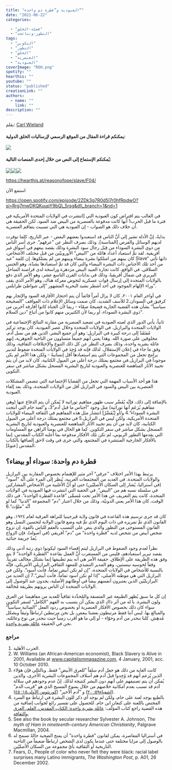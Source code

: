 ```yaml
---
title: "العبودية و”قطرة دم واحدة“"
date: "2021-06-22"
categories: 

  - "قضيّة-الخلق"
  - "التطور-ونتائجه"
tags: 
  - "التكوين"
  - "التطور"
  - "الخلق"
  - "العنصرية"
  - "العبودية"
coverImage: "ROH.png"
spotify: ""
hearthis: ""
youtube: ""
status: "published"
creationLink: ""
authors:
  - name: ""
    link: ""
description: ""
---
```


بقلم: [Carl Wieland](https://creation.com/dr-carl-wieland-cv)

#### يمكنكم قراءة المقال من الموقع الرسمي لإرساليات الخلق الدولية:  
  
[![](images/cmi.png)](https://creation.com/slavery-one-drop-ar)

#### يُمكنكم الإستماع إلى النص من خلال إحدى المنصات التالية:  
  
[![](images/spotify.png)](https://open.spotify.com/episode/2ZDk3g7R0d5l7r0hfRpdwO?si=Rrg7mwDKQKuupY9bQ_5rsg&dl_branch=1&nd=1)[![](images/anchor-2.png)](https://anchor.fm/reason-of-hope4/episodes/ep-evter0/a-a5df4mc)[![](images/hearthis.at_.png)](https://hearthis.at/reasonofope/slave/)

https://hearthis.at/reasonofope/slave/F04/

استمع الآن

https://open.spotify.com/episode/2ZDk3g7R0d5l7r0hfRpdwO?si=Rrg7mwDKQKuupY9bQ\_5rsg&dl\_branch=1&nd=1

في الغالب يتم افتراض كون العبودية التي \[انتشرت في الولايات المتحدة الأمريكية في فترة ما قبل الحرب1 أنها كانت مدفوعة بالعنصرية من البيض ضد السود. لكن الحقيقة هي أن خلاف ذلك هو الصواب - إن العبودية هي التي تسببت بتفاقم العنصرية.

بدايةً، إنَّ الأدلة تشير إلى أنَّ الناس قد استعبدوا بعضهم البعض - عبر التاريخ، كلما توفرت لديهم الوسائل والفرص \[المناسبة\]، وذلك بصرف النظر عن ”عرقهم“. جرى أسر الناس من ذوي البشرة السوداء من قِبَل رجال سود البشرة وذلك بقصد بيعهم في أسواق غير أفريقية. لقد تمَّ استعباد أعداد هائلة من ”البيض“ الأوروبيّين من قبل مختلف الأشخاص، كان بينهم من امتلكوا بشرة بيضاء وبينهم من لم يمتلكوها. إن كلمة ”عبد Slave“ ذاتها تأتي من أحد تلك الأجناس ذات البشرة البيضاء والتي كان قد تمَّ استعبادها بشدّة، وهو الجنس السلاڤي. في الواقع، كانت تجارة العبيد البيض مزدهرة وراسخة لدى قراصنة الساحل البربري في شمال أفريقيا، وذلك في بدايات القرن التاسع عشر، وهو الأمر الذي دفع بالولايات المتحدة إلى إرسال قوات عسكرية لتخوض معركة هناك، وهو الأمر الذي يقف وراء الإلهام الموجود في أحد أشطر نشيد البحرية المشهور ”إلى شواطئ طرابلس“.

في أواخر العام ٢٠٠١، كان لا يزال أمراً قائماً أن يتم احتجاز الأفارقة السود والإتجار بهم كرقيق في السودان.2 للأسف الشديد، كان صمت وسائل الإعلام ذات المواقف ”الصحيحة سياسياً“ بشأن هذه القضية الجارية فضيحةً صمّاء - ربما لأن الجناة كانوا أفارقة آخرين من ذوي البشرة السوداء، أو ربما لأن الكثيرين منهم كانوا من أتباع ”دين السلام“.

ثانياً، يأتي الدور الذي لعبته العبودية في تصعيد العنصرية من مقارنة النتائج الإجتماعية في الولايات المتحدة والبرازيل. في الولايات المتحدة وخلال عصر العبودية، كان يوجد تركيز مُفتَقَدٌ إلى درجة كبيرة في البرازيل: وهو أن جميع البشر، الذين هم من نسل آدم، مخلوقين على صورة الله. وهذا يعني أنهم جميعاً متساوون من الناحية الجوهرية، إنهم عائلة بشرية واحدة، وذلك بصرف النظر عن كل ذلك التنوع والإختلافات الثقافية، وذلك وفق ما جاء في إعلان الإستقلال. لذلك فإنه قد وُجِدَ في الولايات المتحدة ضغوط لتدبير برامج تجعل من المجموعات التي يتم استعبادها أقل إنسانيةً - ولكن هذا الأمر لم يكن موجوداً في البرازيل.في مجتمع يمتلك درجة أعلى من الميول الكتابية، كان لابد من أن يتم تحييد الآثار المناهضة للعنصرية والعبودية لتاريخ البشرية المسجل بشكل مباشر في سفر التكوين.

هذا هو أحد الأسباب المهمة التي تجعل من القضايا الإجتماعية التي تتضمن المشكلات العنصرية بين البيض والسود في البرازيل أقل من الولايات المتحدة، وذلك بعد إلغاء العبودية.

بالإضافة إلى ذلك، فإنَّه يُفَسِّر سبب ظهور مفاهيم توراتية لا يُمكن أن يتم الدفاع عنها (وهي مفاهيم يُزعَم أنها توراتية) مثل وجود ”أجناس ما قبل آدم“3، و”لعنة حام التي أنتجت البشرة السوداء“.4 و/أو \[يُفَسِّرُ\] انتشار مثل هذه المفاهيم في الثقافة البيضاء للولايات المتحدة الأمريكية، ولكن ليس في البرازيل.5 في مجتمع يمتلك درجة أعلى من الميول الكتابية، كان لابد من أن يتم تحييد الآثار المناهضة للعنصرية والعبودية لتاريخ البشرية المسجل بشكل مباشر في سفر التكوين. كما هو الحال في يومنا الراهن مع المساومات التي يقدمها التطور الربوبي، لم تكن تلك الأفكار مدفوعة بما أعلنه الكتاب المقدس، إنما بالأفكار الخارجية المنتشرة في المجتمع، والتي جرى في وقت لاحق إلصاقها بالكتاب المقدس \[عنوةً\].

## قطرة دم واحدة: سوداء أو بيضاء؟

يرتبط بهذا الأمر اختلاف ”عرقي“ آخر مثير للإهتمام بخصوص المقارنة بين البرازيل والولايات المتحدة. في العديد من المجتمعات الغربية، يُنظر إلى المرء على أنَّه ”أسود“ (في أستراليا، يُشار إلى السكان الأصليّين) حتى لو أنَّ الأغلبية من الأشخاص المشاركين في سلسلة نسبه هم من ”البيض“. في الحقبة التي انتشرت فيها العبودية في الولايات المتحدة، كانت يتم التعريف عن هذا الأمر تحت مُسمَّى ”قاعدة القطرة الواحدة“. في ذلك الوقت، كان هذا الأمر يعني الدونيّة، وذلك من خلال اعتبار ”دم“ المجموعة ”الدنيا“ كما لو أنَّه ”ملوَّث“.6

كان قد جرى ترسيم هذه القاعدة في قانون ولاية ڤيرجينيا للنزاهة العرقية لعام ١٩٢٤، وهو القانون الذي تمَّ تمريره في ذات اليوم الذي تمَّ فيه وضع قانون الولاية لتحسين النسل وهو القانون المستوحى من التطور والذي ينص على التسبب بالعقم للناس بالقوة. إن تزوج شخص أبيض من شخص لديه ”قطرة واحدة“ من ”دم“ أفريقي (في أصوله)، فإن الزواج يُعدّ جريمة جنائية.

نظراً لعدم وجود الضغوط في البرازيل ليتم إقصاء السود ليكونوا ذوي رتبة أدنى وذلك بقصد تبرير استعبادهم، فليس من المستغرب أنَّ العمل بقاعدة ”القطرة الواحدة“ لا يتم وفق هذه الطريقة على الإطلاق. حقيقة الأمر هي أنه يتم تطبيقها إنما بشكل مخالف تقريباً. وفقاً لخوسيه نينستين، وهو المدير التنفيذي للمعهد الثقافي البرازيلي الأمريكي، فإنَّه بالنسبة للأشخاص في الولايات المتحدة، ”إن لم تكن أبيض تماماً، فأنت أسود“. ولكن في البرازيل التي هي موطنه الأصلي، ”إذا لم تكن أسود تماماً، فأنت أبيض“.7 إن العديد من البرازيليّين الذين يعتبرون أنفسهم بيضاً في أوطانهم الأصلية، يجدون عند الوصول إلى الولايات المتحدة أن الناس يرونهم بطريقة مُخالفة.

إن كل ما سبق يُظهر الطبيعة غير المتسقة والمُحدَّدة ثقافياً للعديد من مفاهيمنا عن العرق ولون البشرة. يا له من أثر ذاك الذي يمكن أن يتسبب به الفهم ”الكامل“ لسفر التكوين سواء كان ذلك بخصوص الأفكار العنصرية أو بخصوص ردود الفعل ”الصائبة سياسياً“ والمبالغ بها. ليس أننا فقط مرتبطون بعضنا ببعض، بل نحن مرتبطين ارتباطاً وثيقاً وبشكل مُدهِش. كلنا ننحدر من آدم وحوّاء - أو إلى ما هو أقرب زمنياً حيث ننحدر من نوح وعائلته. نحن في الحقيقة [عائلة بشرية واحدة](https://creation.com/one-human-family).

### مراجع

1. الحرب الأهلية. 
2. W. Williams (an African-American economist), Black Slavery is Alive in 2001, Available at www.capitalismmagazine.com, 4 January, 2001, acc. 10 October 2010. 
3. كانت الغاية من ذلك هو جعل آدم سلفاً ”للعرق الأبيض“ فقط. وبالتالي فإن هؤلاء الذين يُزعم أنهم قد وُجِدوا قبلَ آدم هم أسلاف المجموعات البشرية الأُخرى، والذين يُمكن أن يتم تصنيفهم على أنهم دون البشر كنتيجة لذلك. إنّ عدم وجودهم في سلالة آدم قد تسبب بعدم أمكانية خلاصهم من خلال يسوع المسيح الذي هو ”قريب الدم“ ([اشعياء٥٩: ٢٠](https://my.bible.com/bible/101/ISA.59.20)) و ”آدم الأخير“ ([كورنثوس الأولى١٥: ٤٥](https://my.bible.com/bible/101/1CO.15.45)).
4. بالطبع يوجد لعنة على حام، ولكن لم يوجد أي ذكر للون البشرة في ارتباط مع السرد المختص باللعنة على كنعان ابن حام. للحصول على تفسير رائع لجوانب إضافية من هذه القضية راجع كتاب المؤلّف: [عائلة بشرية واحدة: الكتاب المقدس، العلم، العرق والثقافة](https://creation.com/one-human-family). 
5. See also the book by secular researcher Sylvester A. Johnson, _The myth of Ham in nineteenth-century American Christianity_, Palgrave Macmillan, 2004. 
6. في أستراليا المعاصرة، يمكن لقانون ”قطرة واحدة“ أن يمنح الضحية حالةً تسمح له بالوصول إلى مزايا مختلفة حتى عندما يكون لدى الشخص ارتباطاً ضعيفاً من الناحية التاريخية أو الثقافية بأيّ مجموعة من السكان الأصليّين. 
7. Fears, D., People of color who never felt they were black: racial label surprises many Latino immigrants, _The Washington Post_, p. A01, 26 December 2002.

[](https://www.facebook.com/sharer/sharer.php?u=https%3A%2F%2Fcreation.com%2Fslavery-one-drop-ar&quote=%D8%A7%D9%84%D8%B9%D8%A8%D9%88%D8%AF%D9%8A%D8%A9+%D9%88%26rdquo%3B%D9%82%D8%B7%D8%B1%D8%A9+%D8%AF%D9%85+%D9%88%D8%A7%D8%AD%D8%AF%D8%A9%26ldquo%3B+-+creation.com)
